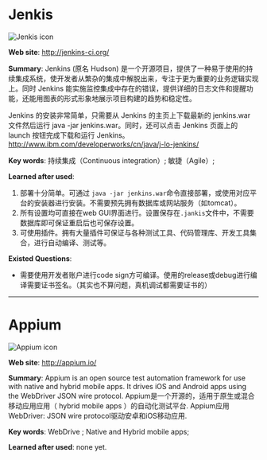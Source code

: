# Jenkis
![Jenkis icon](http://jenkins-ci.org/sites/default/files/images/headshot.png)

**Web site**: <http://jenkins-ci.org/>

**Summary**: Jenkins (原名 Hudson) 是一个开源项目，提供了一种易于使用的持续集成系统，使开发者从繁杂的集成中解脱出来，专注于更为重要的业务逻辑实现上。同时 Jenkins 能实施监控集成中存在的错误，提供详细的日志文件和提醒功能，还能用图表的形式形象地展示项目构建的趋势和稳定性。

Jenkins 的安装非常简单，只需要从 Jenkins 的主页上下载最新的 jenkins.war 文件然后运行 java -jar jenkins.war。同时，还可以点击 Jenkins 页面上的 launch 按钮完成下载和运行 Jenkins。
<http://www.ibm.com/developerworks/cn/java/j-lo-jenkins/>

**Key words**: 持续集成（Continuous integration）; 敏捷（Agile）; 

**Learned after used**:

1. 部署十分简单。可通过 ```java -jar jenkins.war```命令直接部署，或使用对应平台的安装器进行安装。不需要预先拥有数据库或网站服务（如tomcat）。
2. 所有设置均可直接在web GUI界面进行。设置保存在```.jankis```文件中，不需要数据库即可保证重启后也可保存设置。
3. 可使用插件。拥有大量插件可保证与各种测试工具、代码管理库、开发工具集合，进行自动编译、测试等。

**Existed Questions**:

* 需要使用开发者账户进行code sign方可编译。使用的release或debug进行编译需要证书签名。（其实也不算问题，真机调试都需要证书的）

***

# Appium
![Appium icon](http://appium.io/img/appium-logo.png)

**Web site**: <http://appium.io/>

**Summary**: Appium is an open source test automation framework for use with native and hybrid mobile apps. It drives iOS and Android apps using the WebDriver JSON wire protocol.
Appium是一个开源的，适用于原生或混合移动应用应用（ hybrid mobile apps ）的自动化测试平台. Appium应用WebDriver: JSON wire protocol驱动安卓和iOS移动应用.

**Key words**: WebDrive ; Native and Hybrid mobile apps; 

**Learned after used**: none yet. 
